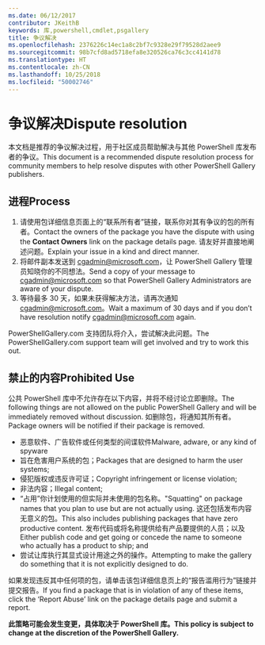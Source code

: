 ```yaml
---
ms.date: 06/12/2017
contributor: JKeithB
keywords: 库,powershell,cmdlet,psgallery
title: 争议解决
ms.openlocfilehash: 2376226c14ec1a8c2bf7c9328e29f79528d2aee9
ms.sourcegitcommit: 98b7cfd8ad5718efa8e320526ca76c3cc4141d78
ms.translationtype: HT
ms.contentlocale: zh-CN
ms.lasthandoff: 10/25/2018
ms.locfileid: "50002746"
---
```

# <a name="dispute-resolution"></a><span data-ttu-id="ed561-103">争议解决</span><span class="sxs-lookup"><span data-stu-id="ed561-103">Dispute resolution</span></span>

<span data-ttu-id="ed561-104">本文档是推荐的争议解决过程，用于社区成员帮助解决与其他 PowerShell 库发布者的争议。</span><span class="sxs-lookup"><span data-stu-id="ed561-104">This document is a recommended dispute resolution process for community members to help resolve disputes with other PowerShell Gallery publishers.</span></span>

## <a name="process"></a><span data-ttu-id="ed561-105">进程</span><span class="sxs-lookup"><span data-stu-id="ed561-105">Process</span></span>

1. <span data-ttu-id="ed561-106">请使用包详细信息页面上的“联系所有者”链接，联系你对其有争议的包的所有者。</span><span class="sxs-lookup"><span data-stu-id="ed561-106">Contact the owners of the package you have the dispute with using the **Contact Owners** link on the package details page.</span></span>
   <span data-ttu-id="ed561-107">请友好并直接地阐述问题。</span><span class="sxs-lookup"><span data-stu-id="ed561-107">Explain your issue in a kind and direct manner.</span></span>
2. <span data-ttu-id="ed561-108">将邮件副本发送到 [cgadmin@microsoft.com](mailto:cgadmin@microsoft.com)，让 PowerShell Gallery 管理员知晓你的不同想法。</span><span class="sxs-lookup"><span data-stu-id="ed561-108">Send a copy of your message to [cgadmin@microsoft.com](mailto:cgadmin@microsoft.com) so that PowerShell Gallery Administrators are aware of your dispute.</span></span>
3. <span data-ttu-id="ed561-109">等待最多 30 天，如果未获得解决方法，请再次通知 [cgadmin@microsoft.com](mailto:cgadmin@microsoft.com)。</span><span class="sxs-lookup"><span data-stu-id="ed561-109">Wait a maximum of 30 days and if you don’t have resolution notify [cgadmin@microsoft.com](mailto:cgadmin@microsoft.com) again.</span></span>

<span data-ttu-id="ed561-110">PowerShellGallery.com 支持团队将介入，尝试解决此问题。</span><span class="sxs-lookup"><span data-stu-id="ed561-110">The PowerShellGallery.com support team will get involved and try to work this out.</span></span>

## <a name="prohibited-use"></a><span data-ttu-id="ed561-111">禁止的内容</span><span class="sxs-lookup"><span data-stu-id="ed561-111">Prohibited Use</span></span>

<span data-ttu-id="ed561-112">公共 PowerShell 库中不允许存在以下内容，并将不经讨论立即删除。</span><span class="sxs-lookup"><span data-stu-id="ed561-112">The following things are not allowed on the public PowerShell Gallery and will be immediately removed without discussion.</span></span>  <span data-ttu-id="ed561-113">如删除包，将通知其所有者。</span><span class="sxs-lookup"><span data-stu-id="ed561-113">Package owners will be notified if their package is removed.</span></span>

- <span data-ttu-id="ed561-114">恶意软件、广告软件或任何类型的间谍软件</span><span class="sxs-lookup"><span data-stu-id="ed561-114">Malware, adware, or any kind of spyware</span></span>
- <span data-ttu-id="ed561-115">旨在危害用户系统的包；</span><span class="sxs-lookup"><span data-stu-id="ed561-115">Packages that are designed to harm the user systems;</span></span>
- <span data-ttu-id="ed561-116">侵犯版权或违反许可证；</span><span class="sxs-lookup"><span data-stu-id="ed561-116">Copyright infringement or license violation;</span></span>
- <span data-ttu-id="ed561-117">非法内容；</span><span class="sxs-lookup"><span data-stu-id="ed561-117">Illegal content;</span></span>
- <span data-ttu-id="ed561-118">“占用”你计划使用的但实际并未使用的包名称。</span><span class="sxs-lookup"><span data-stu-id="ed561-118">"Squatting" on package names that you plan to use but are not actually using.</span></span> <span data-ttu-id="ed561-119">这还包括发布内容无意义的包。</span><span class="sxs-lookup"><span data-stu-id="ed561-119">This also includes publishing packages that have zero productive content.</span></span>
  <span data-ttu-id="ed561-120">发布代码或将名称提供给有产品要提供的人员；以及</span><span class="sxs-lookup"><span data-stu-id="ed561-120">Either publish code and get going or concede the name to someone who actually has a product to ship; and</span></span>
- <span data-ttu-id="ed561-121">尝试让库执行其显式设计用途之外的操作。</span><span class="sxs-lookup"><span data-stu-id="ed561-121">Attempting to make the gallery do something that it is not explicitly designed to do.</span></span>

<span data-ttu-id="ed561-122">如果发现违反其中任何项的包，请单击该包详细信息页上的“报告滥用行为”链接并提交报告。</span><span class="sxs-lookup"><span data-stu-id="ed561-122">If you find a package that is in violation of any of these items, click the ‘Report Abuse’ link on the package details page and submit a report.</span></span>

<span data-ttu-id="ed561-123">**此策略可能会发生变更，具体取决于 PowerShell 库。**</span><span class="sxs-lookup"><span data-stu-id="ed561-123">**This policy is subject to change at the discretion of the PowerShell Gallery.**</span></span>
